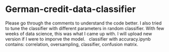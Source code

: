# German-credit-data-classifier
Please go through the comments to understand the code better. 
I also tried to tune the classifier with different parameters in random classifier. With few weeks of data science,  this was what I came up with.
I will upload new version if I were to imporve the model.  
classifier with accuracy.ipynb contains: correlation, oversampling, classifier, confusion matrix. 
